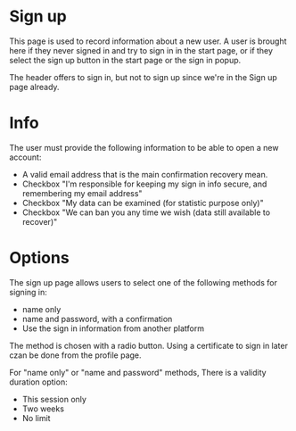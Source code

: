 # Sign up

This page is used to record information about a new user. A user is brought here if they never signed in and try to sign in in the start page, or if they select the sign up button in the start page or the sign in popup.

The header offers to sign in, but not to sign up since we're in the Sign up page already.

# Info

The user must provide the following information to be able to open a new account:

- A valid email address that is the main confirmation recovery mean.
- Checkbox "I'm responsible for keeping my sign in info secure, and remembering my email address"
- Checkbox "My data can be examined (for statistic purpose only)"
- Checkbox "We can ban you any time we wish (data still available to recover)"  
  
# Options

The sign up page allows users to select one of the following methods for signing in:

- name only
- name and password, with a confirmation
- Use the sign in information from another platform

The method is chosen with a radio button. Using a certificate to sign in later czan be done from the profile page.

For "name only" or "name and password" methods, There is a validity duration option:

- This session only
- Two weeks
- No limit

 
